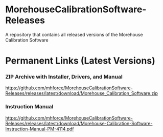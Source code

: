 # MorehouseCalibrationSoftware-Releases
A repository that contains all released versions of the Morehouse Calibration Software

# Permanent Links (Latest Versions)
### ZIP Archive with Installer, Drivers, and Manual
https://github.com/mhforce/MorehouseCalibrationSoftware-Releases/releases/latest/download/Morehouse_Calibration_Software.zip

### Instruction Manual
https://github.com/mhforce/MorehouseCalibrationSoftware-Releases/releases/latest/download/Morehouse-Calibration-Software-Instruction-Manual-PM-4114.pdf
